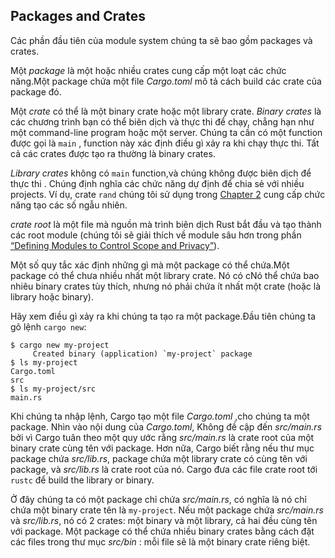 ## Packages and Crates

Các phần đầu tiên của module system chúng ta sẽ bao gồm packages và crates.

Một *package* là một hoặc nhiều crates cung cấp một loạt các chức năng.Một
package chứa một file *Cargo.toml* mô tả cách build các crate của package đó.

Một *crate* có thể là một binary crate hoặc một library crate. *Binary crates* là các chương trình bạn có thể biên dịch và thực thi để chạy,
chẳng hạn như một command-line program hoặc một server. Chúng ta cần có một function được gọi là `main` , function này
xác định điều gì xảy ra khi chạy thực thi. Tất cả các crates được tạo ra thường là binary crates.

*Library crates* không có `main` function,và chúng không được biên dịch để thực thi . 
Chúng định nghĩa các chức năng dự định để chia sẻ với nhiều projects.
Ví dụ, crate `rand` chúng tôi sử dụng trong [Chapter 2][rand]<!-- ignore--> cung cấp chức năng tạo các số ngẫu nhiên.

*crate root* là một file mà nguồn mà trình biên dịch Rust bắt đầu và tạo thành các root module
(chúng tôi sẽ giải thích về module sâu hơn trong phần [“Defining Modules to Control Scope and Privacy”][modules]<!-- ignore -->).

Một số quy tắc xác định những gì mà một package có thể chứa.Một package có thể chưa nhiều nhất một library crate. 
Nó có cNó thể chứa bao nhiêu binary crates tùy thích, nhưng nó
phải chứa ít nhất một crate (hoặc là library hoặc binary).

Hãy xem điều gì xảy ra khi chúng ta tạo ra một package.Đầu tiên chúng ta gõ lệnh `cargo new`:

```console
$ cargo new my-project
     Created binary (application) `my-project` package
$ ls my-project
Cargo.toml
src
$ ls my-project/src
main.rs
```

Khi chúng ta nhập lệnh, Cargo tạo một file *Cargo.toml* ,cho chúng ta một
package. Nhìn vào nội dung của *Cargo.toml*, Không đề cập đến
*src/main.rs* bởi vì Cargo tuân theo một quy ước rằng *src/main.rs* là
crate root của một binary crate cùng tên với package. Hơn nữa, Cargo
biết rằng nếu thư mục package chứa *src/lib.rs*, package chứa
một library crate có cùng tên với package, và *src/lib.rs* là
crate root của nó. Cargo đưa các file crate root tới `rustc` để build the library
or binary.

Ở đây chúng ta có một package chỉ chứa *src/main.rs*, có nghĩa là nó chỉ
chứa một binary crate tên là `my-project`. Nếu một package chứa *src/main.rs*
và *src/lib.rs*, nó có 2 crates: một binary và một library, cả hai đều cùng tên với package. 
Một package có thể chứa nhiều binary crates bằng cách đặt các files trong thư mục *src/bin* : mỗi file sẽ là một binary crate riêng biệt.

[modules]: ch07-02-defining-modules-to-control-scope-and-privacy.html
[rand]: ch02-00-guessing-game-tutorial.html#generating-a-random-number
